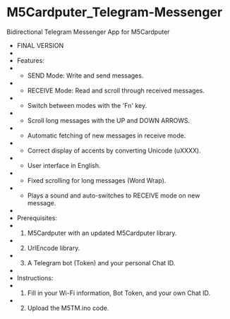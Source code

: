 # M5Cardputer_Telegram-Messenger
Bidirectional Telegram Messenger App for M5Cardputer

 * FINAL VERSION
 *
 * Features:
 * - SEND Mode: Write and send messages.
 * - RECEIVE Mode: Read and scroll through received messages.
 * - Switch between modes with the 'Fn' key.
 * - Scroll long messages with the UP and DOWN ARROWS.
 * - Automatic fetching of new messages in receive mode.
 * - Correct display of accents by converting Unicode (uXXXX).
 * - User interface in English.
 * - Fixed scrolling for long messages (Word Wrap).
 * - Plays a sound and auto-switches to RECEIVE mode on new message.
 *
 * Prerequisites:
 * 1. M5Cardputer with an updated M5Cardputer library.
 * 2. UrlEncode library.
 * 3. A Telegram bot (Token) and your personal Chat ID.
 *
 * Instructions:
 * 1. Fill in your Wi-Fi information, Bot Token, and your own Chat ID.
 * 2. Upload the M5TM.ino code.
